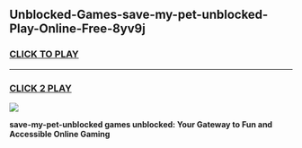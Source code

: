 
## Unblocked-Games-save-my-pet-unblocked-Play-Online-Free-8yv9j
<h3>
<a href="https://premium76.site?title=save-my-pet-unblocked&ref=26A">CLICK TO PLAY</a></h3>
<hr>

<h3>
<a href="https://premium76.site?title=save-my-pet-unblocked&ref=26A">CLICK 2 PLAY</a>
  
</h3>

<a href="https://premium76.site?title=save-my-pet-unblocked&ref=26A"><img src="https://clearcache.store/games.png"></a>


**save-my-pet-unblocked games unblocked: Your Gateway to Fun and Accessible Online Gaming**
